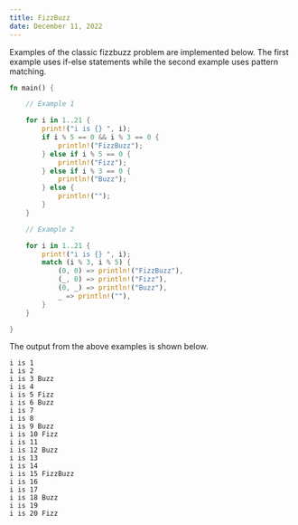 ```yaml
---
title: FizzBuzz
date: December 11, 2022
---
```


Examples of the classic fizzbuzz problem are implemented below. The first example uses if-else statements while the second example uses pattern matching.

```rust
fn main() {

    // Example 1

    for i in 1..21 {
        print!("i is {} ", i);
        if i % 5 == 0 && i % 3 == 0 {
            println!("FizzBuzz");
        } else if i % 5 == 0 {
            println!("Fizz");
        } else if i % 3 == 0 {
            println!("Buzz");
        } else {
            println!("");
        }
    }

    // Example 2

    for i in 1..21 {
        print!("i is {} ", i);
        match (i % 3, i % 5) {
            (0, 0) => println!("FizzBuzz"),
            (_, 0) => println!("Fizz"),
            (0, _) => println!("Buzz"),
            _ => println!(""),
        }
    }

}
```

The output from the above examples is shown below.

```
i is 1
i is 2
i is 3 Buzz
i is 4
i is 5 Fizz
i is 6 Buzz
i is 7
i is 8
i is 9 Buzz
i is 10 Fizz
i is 11
i is 12 Buzz
i is 13
i is 14
i is 15 FizzBuzz
i is 16
i is 17
i is 18 Buzz
i is 19
i is 20 Fizz
```
